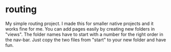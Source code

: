 # routing
My simple routing project.
I made this for smaller native projects and it works fine for me.
You can add pages easily by creating new folders in "views".
The folder names have to start with a number for the right order in the nav-bar.
Just copy the two files from "start" to your new folder and have fun.
